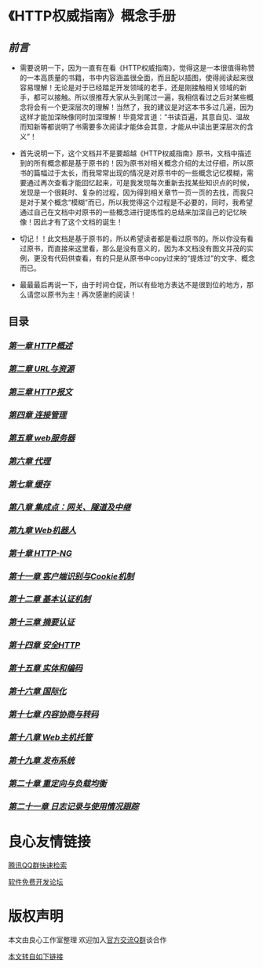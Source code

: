 # 《HTTP权威指南》概念手册

## *前言*

* 需要说明一下，因为一直有在看《HTTP权威指南》，觉得这是一本很值得称赞的一本高质量的书籍，书中内容涵盖很全面，而且配以插图，使得阅读起来很容易理解！无论是对于已经踏足开发领域的老手，还是刚接触相关领域的新手，都可以接触。所以很推荐大家从头到尾过一遍，我相信看过之后对某些概念将会有一个更深层次的理解！当然了，我的建议是对这本书多过几遍，因为这样才能加深映像同时加深理解！毕竟常言道：“书读百遍，其意自见、温故而知新等都说明了书需要多次阅读才能体会其意，才能从中读出更深层次的含义”！

* 首先说明一下，这个文档并不是要超越《HTTP权威指南》原书，文档中描述到的所有概念都是基于原书的！因为原书对相关概念介绍的太过仔细，所以原书的篇幅过于太长，而我常常出现的情况是对原书中的一些概念记忆模糊，需要通过再次查看才能回忆起来，可是我发现每次重新去找某些知识点的时候，发现是一个很耗时、复杂的过程，因为得到相关章节一页一页的去找，而我只是对于某个概念“模糊”而已，所以我觉得这个过程是不必要的，同时，我希望通过自己在文档中对原书的一些概念进行提炼性的总结来加深自己的记忆映像！因此才有了这个文档的诞生！

* 切记！！此文档是基于原书的，所以希望读者都是看过原书的。所以你没有看过原书，而直接来这里看，那么是没有意义的，因为本文档没有图文并茂的实例，更没有代码供查看，有的只是从原书中copy过来的“提炼过”的文字、概念而已。

* 最最最后再说一下，由于时间仓促，所以有些地方表达不是很到位的地方，那么请您以原书为主！再次感谢的阅读！




## 目录

### *[第一章 HTTP概述](http://u.720life.cn/g/54145d0471d91890860f7f8463c03046b00d541de1a3a1bbe23d2e4a6fe48546e12155f3310c518263971cb24c5cbae796c1cac22de6f89b2256a9ee3626b351ab092314ac8ddfac598881ffc55843570bc8676a3f8d613d53ff9685d81138d90f005f1f006d774e93e8247ae5dae79f)*


### *[第二章 URL与资源](http://u.720life.cn/g/54145d0471d91890860f7f8463c03046b00d541de1a3a1bbe23d2e4a6fe48546e12155f3310c518263971cb24c5cbae7bd39efa97379c054b3bafde53fb0693f171bef48fb17beb1d289984a39c6981582785d9d44cc8f8d94fd86d4d37d575a550e7421f17c30a9e66c9dce822f0644)*


### *[第三章 HTTP报文](http://u.720life.cn/g/54145d0471d91890860f7f8463c03046b00d541de1a3a1bbe23d2e4a6fe48546e12155f3310c518263971cb24c5cbae7d5173754517dd25d02d3fc1cee0dd687e30d19133d623ba96cb25ff5b7852474bed5543d50c529b2edb9bfa127f381ff4442a42fe9e052c95f31e04bd24438ab)*


### *[第四章 连接管理](http://u.720life.cn/g/54145d0471d91890860f7f8463c03046b00d541de1a3a1bbe23d2e4a6fe48546e12155f3310c518263971cb24c5cbae7e381b3f71031bd1ad5cdbb0a379e6d0d3e02ccff19225003be59e8c7051ba1bb27428b50dcac46a7b4ebaa8a888bf54faf5e9932ae63a079e6cfc855d9dc9ff2)*

### *[第五章 web服务器](http://u.720life.cn/g/54145d0471d91890860f7f8463c03046b00d541de1a3a1bbe23d2e4a6fe48546e12155f3310c518263971cb24c5cbae72736fef2b38158f78d9b44559eaaff8e8046f22caa0de320e3216c006d0b39870b48274698f6dcb11248be8cbce3d9335fc80d17b7958d7ef0a79b8976c1b882)*

### *[第六章 代理](http://u.720life.cn/g/54145d0471d91890860f7f8463c03046b00d541de1a3a1bbe23d2e4a6fe48546e12155f3310c518263971cb24c5cbae7a55e1552a2f6f7d4d454b33cec6fa43d094dd98e0f0f509ac3103c1b05d0558a3cde801b1d87bf471827cc62cef98c30)*

### *[第七章 缓存](http://u.720life.cn/g/54145d0471d91890860f7f8463c03046b00d541de1a3a1bbe23d2e4a6fe48546e12155f3310c518263971cb24c5cbae7cfee01b677bd68c10a57bfba56703aa05fcd6ef93ef81c523cd7876a61d2268834a761a2581cf69a022113d989c2ebce)*

### *[第八章 集成点：网关、隧道及中继](http://u.720life.cn/g/54145d0471d91890860f7f8463c03046b00d541de1a3a1bbe23d2e4a6fe48546e12155f3310c518263971cb24c5cbae7c2c43fe1b1bb5d507e0b02b8fb9a6a04d2f4443a54459705aa67c7861879f7ad8e9c237a2ba33f92d1e99b720e9cf3bd405942b29072145e80be0f0e6d089ab05bccdd573e29c68e9babb5a395ac3d2d873ddb8c3caddd404ba42cca5bf7ca0cdf9e6adc1368fcfc4be6fe3576d4399851eb3e3683b618735ac97bbd1967baa627841b1c623092826d3f863201d9a4dd)*

### *[第九章 Web机器人](http://u.720life.cn/g/54145d0471d91890860f7f8463c03046b00d541de1a3a1bbe23d2e4a6fe48546e12155f3310c518263971cb24c5cbae71cf55aab45c3da65740915f7e44b7d1fd97a4e9cf90861baf5aca076a23da90430943291cc13a6c06548e21cd8e3349b4055193c102896ef26868496373ec57b)*

### *[第十章 HTTP-NG](http://u.720life.cn/g/54145d0471d91890860f7f8463c03046b00d541de1a3a1bbe23d2e4a6fe48546e12155f3310c518263971cb24c5cbae7d8e78585c27267a03b44e4c2fe2dfd5a050408c0d92d94ee1630cf216ac9fc2afafff4e11314ba4851caf57f876c38e7)*

### *[第十一章 客户端识别与Cookie机制](http://u.720life.cn/g/54145d0471d91890860f7f8463c03046b00d541de1a3a1bbe23d2e4a6fe48546e12155f3310c518263971cb24c5cbae7d8e78585c27267a03b44e4c2fe2dfd5a696fae1c642609b46c702f0805da96b697bccbd622012849230213cabd7fd17d1bcde859b5465767f7449994fec33bf5efd2c3350d835dc5506ea44ec478fae2310909d46402f56347c638dede1d813a8304aff579182c12d954eb7241ad150fe30c8e35c6429f772a392416e6b69b26)*

### *[第十二章 基本认证机制](http://u.720life.cn/g/54145d0471d91890860f7f8463c03046b00d541de1a3a1bbe23d2e4a6fe48546e12155f3310c518263971cb24c5cbae7d8e78585c27267a03b44e4c2fe2dfd5a460cf6ee006f330ffc1dca69f3576f2c85516e6d0973882ab19cd9f88ffe65357ad60d69bde31225d2e698fa9ad9c82067b2f05de74a88aeac9378d7eac6c7bb8541bc83cd66e9a5b30ee76f1fc41d0e)*

### *[第十三章 摘要认证](http://u.720life.cn/g/54145d0471d91890860f7f8463c03046b00d541de1a3a1bbe23d2e4a6fe48546e12155f3310c518263971cb24c5cbae7d8e78585c27267a03b44e4c2fe2dfd5a3ee1cbc0b9f59edf0d939dbbf2c2985d1ed4a124b9a9ed42302d9f2e057f1c60afba32754f58db590a33d26e2c3954065ac0d89a53ee5bcc80fda9234caca335)*

### *[第十四章 安全HTTP](http://u.720life.cn/g/54145d0471d91890860f7f8463c03046b00d541de1a3a1bbe23d2e4a6fe48546e12155f3310c518263971cb24c5cbae7d8e78585c27267a03b44e4c2fe2dfd5a030199493cf96de9bd848601630bfad614d00213b6d98987740ee00cf51b18f25ae1183ad0d1bd97376e83d691553e4c)*

### *[第十五章 实体和编码](http://u.720life.cn/g/54145d0471d91890860f7f8463c03046b00d541de1a3a1bbe23d2e4a6fe48546e12155f3310c518263971cb24c5cbae7d8e78585c27267a03b44e4c2fe2dfd5a3148a37861f0206a806d226b7bea30608d9547ef52873e9213cb09d48d7c42bdeb923cf9ef1bb4c0b87fae13f2fcfeca0539c28ec3a6559bce2a5066f29c6259852a220b8d1702e27b39d5a5766ad5aa)*

### *[第十六章 国际化](http://u.720life.cn/g/54145d0471d91890860f7f8463c03046b00d541de1a3a1bbe23d2e4a6fe48546e12155f3310c518263971cb24c5cbae7d8e78585c27267a03b44e4c2fe2dfd5a087c7486d3bc7f241c18839d181c466c39af8b305f2bec2e24e6177a7482ef884e8fe53827732c9dc9ad3ae821e9f3c0)*

### *[第十七章 内容协商与转码](http://u.720life.cn/g/54145d0471d91890860f7f8463c03046b00d541de1a3a1bbe23d2e4a6fe48546e12155f3310c518263971cb24c5cbae7d8e78585c27267a03b44e4c2fe2dfd5a225a3048bb8f96a6886af1c532604f74129d01c2a3da32817943f943945442a0fe0ef2fbfb24ebf971c29917ee6a63ed58692ee210536bed49c0c3718db45a632803e3b22afa75ef669030ca033f23823b61ccdfb1265a35eaea696786cfe01d)*

### *[第十八章 Web主机托管](http://u.720life.cn/g/54145d0471d91890860f7f8463c03046b00d541de1a3a1bbe23d2e4a6fe48546e12155f3310c518263971cb24c5cbae7d8e78585c27267a03b44e4c2fe2dfd5a266c4d7756e441a3b616f1b095681e84f4277ee2a8e3d21296041475b7c7eb62746603071cb5b4eaa552d5d7df8905b5657c8452c066fc1d774140f40c707862)*

### *[第十九章 发布系统](http://u.720life.cn/g/54145d0471d91890860f7f8463c03046b00d541de1a3a1bbe23d2e4a6fe48546e12155f3310c518263971cb24c5cbae7d8e78585c27267a03b44e4c2fe2dfd5a8af971057b0e02b0e90ab86f1e1827cbd6ec3967df07ed570ad009ba0a27e29dedcdec4e5019f6a161826b368ee646cbf13417bf39f56a595268a5fd83cf4ff8)*

### *[第二十章 重定向与负载均衡](http://u.720life.cn/g/54145d0471d91890860f7f8463c03046b00d541de1a3a1bbe23d2e4a6fe48546e12155f3310c518263971cb24c5cbae7bd39efa97379c054b3bafde53fb0693ff5a554a2bbdbdde4ffcc54385d304f022544e5779160048d62dc270e0b1dd7b45e370eb86787200914a3067a21ad23b949883b91294da761aabb78ce431e69e5c919f249ae40cf9c54043544e954771f51816da2deb0092c91da512c1dd21f3f)*

### *[第二十一章 日志记录与使用情况跟踪](http://u.720life.cn/g/54145d0471d91890860f7f8463c03046b00d541de1a3a1bbe23d2e4a6fe48546e12155f3310c518263971cb24c5cbae7bd39efa97379c054b3bafde53fb0693fb8164ba01e1934be815504a23973cfd0a642474015c6cadce17c76d098a7ddb1a37ff6ff6ee32af9334c98c28ee1582fdc843a91d68680e18836dd1abd5d2c115de8d6062e36a938df1abc2f643bff996081e87e804c6f7b2cb95a335658c2e7471b5ca9d7443a72730f5daf845c538a5327c301218f0e899e9d564530758c7684a9299602fb6e720c538315284d9317)*


 # 良心友情链接

[腾讯QQ群快速检索](http://u.720life.cn/s/8cf73f7c)

[软件免费开发论坛](http://u.720life.cn/s/bbb01dc0)

# 版权声明 

本文由良心工作室整理 欢迎加入[官方交流Q群](https://u.720life.cn/s/f2316816)谈合作

[本文转自如下链接](http://u.720life.cn/g/2e71d0f0a5c601172267ba20d3a43c6e600dca6a56cb1e3bf058e387ec01f9392f2adcf5c0d35dd0010053c894cc0cf10d1be72d7b5c44e1afb92691432cf086)
